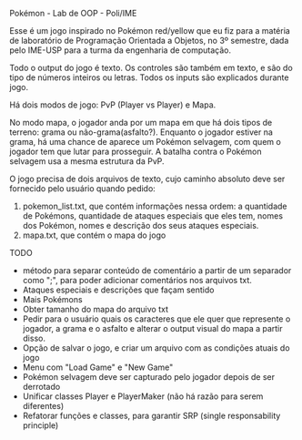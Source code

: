 Pokémon - Lab de OOP - Poli/IME

Esse é um jogo inspirado no Pokémon red/yellow que eu fiz para a matéria de laboratório de Programação Orientada a Objetos, no 3º semestre, dada pelo IME-USP para a turma da engenharia de computação.

Todo o output do jogo é texto. Os controles são também em texto, e são do tipo de números inteiros ou letras. Todos os inputs são explicados durante jogo.

Há dois modos de jogo: PvP (Player vs Player) e Mapa. 

No modo mapa, o jogador anda por um mapa em que há dois tipos de terreno: grama ou não-grama(asfalto?). Enquanto o jogador estiver na grama, há uma chance de aparece um Pokémon selvagem, com quem o jogador tem que lutar para prosseguir. A batalha contra o Pokémon selvagem usa a mesma estrutura da PvP.

O jogo precisa de dois arquivos de texto, cujo caminho absoluto deve ser fornecido pelo usuário quando pedido: 
1) pokemon_list.txt, que contém informações nessa ordem: a quantidade de Pokémons, quantidade de ataques especiais que eles tem, nomes dos Pokémon, nomes e descrição dos seus ataques especiais.
2) mapa.txt, que contém o mapa do jogo

TODO
- método para separar conteúdo de comentário a partir de um separador como ";", para poder adicionar comentários nos arquivos txt.
- Ataques especiais e descrições que façam sentido
- Mais Pokémons
- Obter tamanho do mapa do arquivo txt
- Pedir para o usuário quais os caracteres que ele quer que represente o jogador, a grama e o asfalto e alterar o output visual do mapa a partir disso.
- Opção de salvar o jogo, e criar um arquivo com as condições atuais do jogo
- Menu com "Load Game" e "New Game"
- Pokémon selvagem deve ser capturado pelo jogador depois de ser derrotado
- Unificar classes Player e PlayerMaker (não há razão para serem diferentes)
- Refatorar funções e classes, para garantir SRP (single responsability principle)